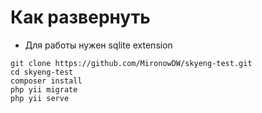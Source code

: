 Как развернуть
========
- Для работы нужен sqlite extension

```shell
git clone https://github.com/MironowDW/skyeng-test.git 
cd skyeng-test
composer install
php yii migrate
php yii serve
```
